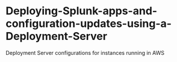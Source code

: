 # Deploying-Splunk-apps-and-configuration-updates-using-a-Deployment-Server
Deployment Server configurations for instances running in AWS 
